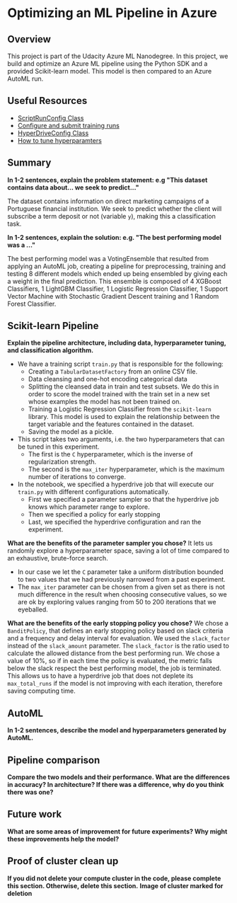 # Optimizing an ML Pipeline in Azure

## Overview
This project is part of the Udacity Azure ML Nanodegree.
In this project, we build and optimize an Azure ML pipeline using the Python SDK and a provided Scikit-learn model.
This model is then compared to an Azure AutoML run.

## Useful Resources
- [ScriptRunConfig Class](https://docs.microsoft.com/en-us/python/api/azureml-core/azureml.core.scriptrunconfig?view=azure-ml-py)
- [Configure and submit training runs](https://docs.microsoft.com/en-us/azure/machine-learning/how-to-set-up-training-targets)
- [HyperDriveConfig Class](https://docs.microsoft.com/en-us/python/api/azureml-train-core/azureml.train.hyperdrive.hyperdriveconfig?view=azure-ml-py)
- [How to tune hyperparamters](https://docs.microsoft.com/en-us/azure/machine-learning/how-to-tune-hyperparameters)


## Summary
**In 1-2 sentences, explain the problem statement: e.g "This dataset contains data about... we seek to predict..."**

The dataset contains information on direct marketing campaigns of a Portuguese financial institution. We seek to predict whether the client will subscribe a term deposit or not (variable `y`), making this a classification task.

**In 1-2 sentences, explain the solution: e.g. "The best performing model was a ..."**

The best performing model was a VotingEnsemble that resulted from applying an AutoML job, creating a pipeline for preprocessing, training and testing 8 different models which ended up being ensembled by giving each a weight in the final prediction.
This ensemble is composed of 4 XGBoost Classifiers, 1 LightGBM Classifier, 1 Logistic Regression Classifier, 1 Support Vector Machine with Stochastic Gradient Descent training and 1 Random Forest Classifier.

## Scikit-learn Pipeline
**Explain the pipeline architecture, including data, hyperparameter tuning, and classification algorithm.**
* We have a training script `train.py` that is responsible for the following:
  * Creating a `TabularDatasetFactory` from an online CSV file.
  * Data cleansing and one-hot encoding categorical data
  * Splitting the cleansed data in train and test subsets. We do this in order to score the model trained with the train set in a new set whose examples the model has not been trained on.
  * Training a Logistic Regression Classifier from the `scikit-learn` library. This model is used to explain the relationship between the target variable and the features contained in the dataset.
  * Saving the model as a pickle.
* This script takes two arguments, i.e. the two hyperparameters that can be tuned in this experiment.
  * The first is the `C` hyperparameter, which is the inverse of regularization strength.
  * The second is the `max_iter` hyperparameter, which is the maximum number of iterations to converge.
* In the notebook, we specified a hyperdrive job that will execute our `train.py` with different configurations automatically.
  * First we specified a parameter sampler so that the hyperdrive job knows which parameter range to explore.
  * Then we specified a policy for early stopping
  * Last, we specified the hyperdrive configuration and ran the experiment.

**What are the benefits of the parameter sampler you chose?**
It lets us randomly explore a hyperparameter space, saving a lot of time compared to an exhaustive, brute-force search.
* In our case we let the `C` parameter take a uniform distribution bounded to two values that we had previously narrowed from a past experiment.
* The `max_iter` parameter can be chosen from a given set as there is not much difference in the result when choosing consecutive values, so we are ok by exploring values ranging from 50 to 200 iterations that we eyeballed.

**What are the benefits of the early stopping policy you chose?**
We chose a `BanditPolicy`, that defines an early stopping policy based on slack criteria and a frequency and delay interval for evaluation.
We used the `slack_factor` instead of the `slack_amount` parameter. The `slack_factor` is the ratio used to calculate the allowed distance from the best performing run. We chose a value of 10%, so if in each time the policy is evaluated, the metric falls below the slack respect the best performing model, the job is terminated. This allows us to have a hyperdrive job that does not deplete its `max_total_runs` if the model is not improving with each iteration, therefore saving computing time.

## AutoML
**In 1-2 sentences, describe the model and hyperparameters generated by AutoML.**

## Pipeline comparison
**Compare the two models and their performance. What are the differences in accuracy? In architecture? If there was a difference, why do you think there was one?**

## Future work
**What are some areas of improvement for future experiments? Why might these improvements help the model?**

## Proof of cluster clean up
**If you did not delete your compute cluster in the code, please complete this section. Otherwise, delete this section.**
**Image of cluster marked for deletion**

